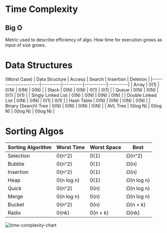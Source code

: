 # Time Complexity
## Big O
Metric used to describe efficiency of algo. How time for execution grows as input of size grows.
# Data Structures
(Worst Case)
| Data Structure   	| Access   | Search   | Insertion | Deletion |
|----------------------|----------|----------|-----------|----------|
| Array            	| 0(1) 	| 0(N) 	| 0(N)  	| 0(N) 	|
| Stack            	| 0(N) 	| 0(N) 	| 0(1)  	| 0(1) 	|
| Queue            	| 0(N) 	| 0(N) 	| 0(1)  	| 0(1) 	|
| Singly Linked List   | 0(N) 	| 0(N) 	| 0(N)  	| 0(N) 	|
| Double Linked List   | 0(N) 	| 0(N) 	| 0(1)  	| 0(1) 	|
| Hash Table       	| 0(N) 	| 0(N) 	| 0(N)  	| 0(N) 	|
| Binary (Search) Tree | 0(N) 	| 0(N) 	| 0(N)  	| 0(N) 	|
| AVL Tree         	| 0(log N) | 0(log N) | 0(log N)  | 0(log N) |

# Sorting Algos

| Sorting Algorithm | Worst Time | Worst Space | Best       	|
|-------------------|--------------|---------------|----------------|
| Selection     	| 0(n^2)   	| 0(1)      	| Ω(n^2) 	|
| Bubble        	| 0(n^2)   	| 0(1)      	| Ω(n)   	|
| Insertion     	| 0(n^2)   	| 0(1)      	| Ω(n)   	|
| Heap          	| 0(n log n)   | 0(1)      	| Ω(n log n) |
| Quick         	| 0(n^2)   	| 0(n)      	| Ω(n log n) |
| Merge         	| 0(n log n)   | 0(n)      	| Ω(n log n) |
| Bucket        	| 0(n^2)   	| 0(n)      	| Ω(n + k)   |
| Radix         	| 0(nk)    	| 0(n + k)  	| Ω(nk)  	|

![time-complexity-chart](https://github.com/MananDhiman/comp-sci-theory/assets/64782929/b225d69f-94c4-44f4-a12a-5d0e7f766dec)
